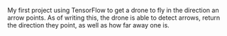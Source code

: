 
My first project using TensorFlow to get a drone to fly in the direction an arrow points. As of writing this, the drone is able to detect arrows, return the direction they point, as well as how far away one is.
